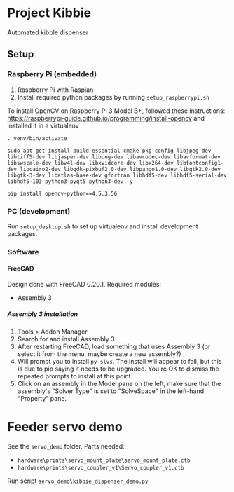 # Project Kibbie

Automated kibble dispenser

## Setup

### Raspberry Pi (embedded)
1. Raspberry Pi with Raspian
2. Install required python packages by running `setup_raspberrypi.sh`

To install OpenCV on Raspberry Pi 3 Model B+, followed these instructions: https://raspberrypi-guide.github.io/programming/install-opencv and installed it in a virtualenv

```
. venv/bin/activate

sudo apt-get install build-essential cmake pkg-config libjpeg-dev libtiff5-dev libjasper-dev libpng-dev libavcodec-dev libavformat-dev libswscale-dev libv4l-dev libxvidcore-dev libx264-dev libfontconfig1-dev libcairo2-dev libgdk-pixbuf2.0-dev libpango1.0-dev libgtk2.0-dev libgtk-3-dev libatlas-base-dev gfortran libhdf5-dev libhdf5-serial-dev libhdf5-103 python3-pyqt5 python3-dev -y

pip install opencv-python==4.5.3.56
```

### PC (development)

Run `setup_desktop.sh` to set up virtualenv and install development packages.

### Software

#### FreeCAD

Design done with FreeCAD 0.20.1. Required modules:

- Assembly 3

##### Assembly 3 installation

1. Tools > Addon Manager
2. Search for and install Assembly 3
3. After restarting FreeCAD, load something that uses Assembly 3 (or select it from the menu, maybe create a new assembly?)
4. Will prompt you to install `py-slvs`. The install will appear to fail, but this is due to pip saying it needs to be upgraded. You're OK to dismiss the repeated prompts to install at this point.
5. Click on an assembly in the Model pane on the left, make sure that the assembly's "Solver Type" is set to "SolveSpace" in the left-hand "Property" pane.

# Feeder servo demo

See the `servo_demo` folder. Parts needed:

- `hardware\prints\servo_mount_plate\servo_mount_plate.ctb`
- `hardware\prints\servo_coupler_v1\Servo_coupler_v1.ctb`

Run script `servo_demo\kibbie_dispenser_demo.py`

